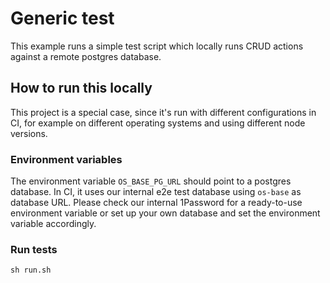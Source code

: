 # Generic test

This example runs a simple test script which locally runs CRUD actions against a remote postgres database.

## How to run this locally

This project is a special case, since it's run with different configurations in
CI, for example on different operating systems and using different node versions.

### Environment variables

The environment variable `OS_BASE_PG_URL` should point to a postgres database.
In CI, it uses our internal e2e test database using `os-base` as database URL.
Please check our internal 1Password for a ready-to-use environment variable or 
set up your own database and set the environment variable accordingly.

### Run tests

```shell script
sh run.sh
```
